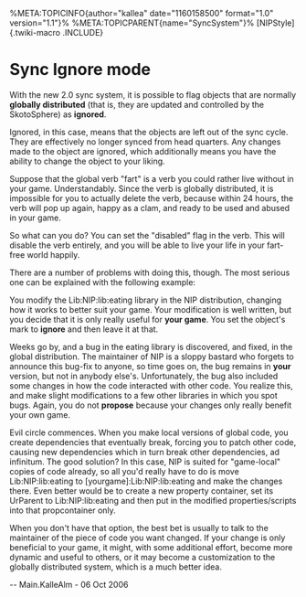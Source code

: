 %META:TOPICINFO{author=\"kallea\" date=\"1160158500\" format=\"1.0\"
version=\"1.1\"}% %META:TOPICPARENT{name=\"SyncSystem\"}%
[NIPStyle]{.twiki-macro .INCLUDE}

# Sync Ignore mode

With the new 2.0 sync system, it is possible to flag objects that are
normally **globally distributed** (that is, they are updated and
controlled by the SkotoSphere) as **ignored**.

Ignored, in this case, means that the objects are left out of the sync
cycle. They are effectively no longer synced from head quarters. Any
changes made to the object are ignored, which additionally means you
have the ability to change the object to your liking.

Suppose that the global verb \"fart\" is a verb you could rather live
without in your game. Understandably. Since the verb is globally
distributed, it is impossible for you to actually delete the verb,
because within 24 hours, the verb will pop up again, happy as a clam,
and ready to be used and abused in your game.

So what can you do? You can set the \"disabled\" flag in the verb. This
will disable the verb entirely, and you will be able to live your life
in your fart-free world happily.

There are a number of problems with doing this, though. The most serious
one can be explained with the following example:

You modify the Lib:NIP:lib:eating library in the NIP distribution,
changing how it works to better suit your game. Your modification is
well written, but you decide that it is only really useful for **your
game**. You set the object\'s mark to **ignore** and then leave it at
that.

Weeks go by, and a bug in the eating library is discovered, and fixed,
in the global distribution. The maintainer of NIP is a sloppy bastard
who forgets to announce this bug-fix to anyone, so time goes on, the bug
remains in **your** version, but not in anybody else\'s. Unfortunately,
the bug also included some changes in how the code interacted with other
code. You realize this, and make slight modifications to a few other
libraries in which you spot bugs. Again, you do not **propose** because
your changes only really benefit your own game.

Evil circle commences. When you make local versions of global code, you
create dependencies that eventually break, forcing you to patch other
code, causing new dependencies which in turn break other dependencies,
ad infinitum. The good solution? In this case, NIP is suited for
\"game-local\" copies of code already, so all you\'d really have to do
is move Lib:NIP:lib:eating to \[yourgame\]:Lib:NIP:lib:eating and make
the changes there. Even better would be to create a new property
container, set its UrParent to Lib:NIP:lib:eating and then put in the
modified properties/scripts into that propcontainer only.

When you don\'t have that option, the best bet is usually to talk to the
maintainer of the piece of code you want changed. If your change is only
beneficial to your game, it might, with some additional effort, become
more dynamic and useful to others, or it may become a customization to
the globally distributed system, which is a much better idea.

\-- Main.KalleAlm - 06 Oct 2006
